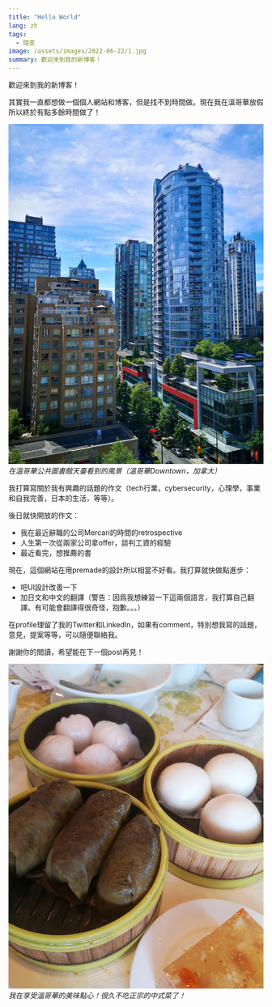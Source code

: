 ```yaml
---
title: "Hello World"
lang: zh
tags:
  - 隨意
image: /assets/images/2022-06-22/1.jpg
summary: 歡迎來到我的新博客！
---
```


歡迎來到我的新博客！

其實我一直都想做一個個人網站和博客，但是找不到時間做。現在我在溫哥華放假所以終於有點多餘時間做了！

![](/assets/images/2022-06-22/1.jpg)
*在溫哥華公共圖書館天臺看到的風景（溫哥華Downtown，加拿大）*

我打算寫關於我有興趣的話題的作文（tech行業，cybersecurity，心理學，事業和自我完善，日本的生活，等等）。

後日就快開放的作文：
- 我在最近辭職的公司Mercari的時間的retrospective
- 人生第一次從兩家公司拿offer，談判工資的經驗
- 最近看完，想推薦的書

現在，這個網站在用premade的設計所以相當不好看。我打算就快做點進步：
- 吧UI設計改善一下
- 加日文和中文的翻譯（警告：因爲我想練習一下這兩個語言，我打算自己翻譯。有可能會翻譯得很奇怪，抱歉。。。）

在profile理留了我的Twitter和LinkedIn，如果有comment，特別想我寫的話題，意見，提案等等，可以隨便聯絡我。

謝謝你的閲讀，希望能在下一個post再見！

![](/assets/images/2022-06-22/2.jpg)
*我在享受溫哥華的美味點心！很久不吃正宗的中式菜了！*
